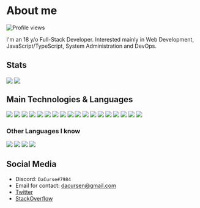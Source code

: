 # About me
![Profile views](https://gpvc.arturio.dev/DaCurse)

I'm an 18 y/o Full-Stack Developer. Interested mainly in Web Development, JavaScript/TypeScript, System Administration and DevOps.

## Stats
<img src="https://github-readme-stats.vercel.app/api?username=DaCurse&count_private=true&show_icons=true&theme=dark" align="center" /> <img src="https://github-readme-stats.vercel.app/api/top-langs/?username=DaCurse&theme=dark&layout=compact" align="center" />

## Main Technologies & Languages
<img src="https://img.shields.io/badge/-HTML5-E34F26?style=flat&logo=html5&logoColor=white" /> <img src="https://img.shields.io/badge/-CSS3-1572B6?style=flat&logo=css3&logoColor=white" />
<img src="https://img.shields.io/badge/-Bootstrap-563D7C?style=flat&logo=bootstrap&logoColor=white" />
<img src="https://img.shields.io/badge/-JavaScript-eed718?style=flat&logo=javascript&logoColor=ffffff" />
<img src="https://img.shields.io/badge/-React-000000?style=flat&logo=react&logoColor=00c8ff" />
<img src="https://img.shields.io/badge/-Redux-7248B6?style=flat&logo=redux&logoColor=ffffff" />
<img src="https://img.shields.io/badge/-Jest-C64414?style=flat&logo=jest&logoColor=ffffff" />
<img src="https://img.shields.io/badge/-Node.js-3C873A?style=flat&logo=node.js&logoColor=white" />
<img src="https://img.shields.io/badge/-Yarn-2B8AB5?style=flat&logo=yarn&logoColor=white" /> 
<img src="https://img.shields.io/badge/-Express.js-787878?style=flat" />
<img src="https://img.shields.io/badge/-Socket.IO-FFFFFF?style=flat&logo=socket.io&logoColor=black" />
<img src="http://img.shields.io/badge/-TypeScript-2F74C0?style=flat&logo=typescript&logoColor=FFFFFF" />
<img src="http://img.shields.io/badge/-NestJS-D9224C?style=flat&logo=nestjs&logoColor=FFFFFF" />
<img src="https://img.shields.io/badge/-TypeORM-FFFFFF?style=flat&logo=data%3Aimage%2Fpng%3Bbase64%2CiVBORw0KGgoAAAANSUhEUgAAACAAAAAgCAYAAABzenr0AAABUmlDQ1BpY2MAACiRY2BgUkksKMhhYWBgyM0rKQpyd1KIiIxSYL%2FPwMXAx8DLwMFgmZhcXOAYEOADVMIAo5EAIwPDt2sgkoHhsi7IrKe7%2BWak73U7673PJW%2BvdOkMBvyAKyW1OBlI%2FwHi1OSCohKgkSlAtnJ5SQGI3QFkixQBHQVkzwGx0yHsDSB2EoR9BKwmJMgZyL4BZCskZyQCzWD8AWTrJCGJpyOxofaCALdLZnFBTmKlQoAxAdeSAUpSK0pAtHN%2BQWVRZnpGiYIjMJRSFTzzkvV0FIwMDE0ZGEBhDlH9ORAcloxiZxBizfcZGGz3%2F%2F%2F%2FfzdCzGs%2FA8NGc2Dw7USIaVgwMAhyMzCc2FmQWJQIFmIGYqa0NAaGT8Dw4g1gYBDexsDA%2Bac4zdgILM%2FI48TAwHrv%2F%2F%2FPagwM7JMZGP5O%2BP%2F%2F96L%2F%2F%2F8uBmq%2Bw8BwIA8ASeBnnCN5orUAAAAgY0hSTQAAbZgAAHOPAAEINQAAfmoAAGTJAAEJsQAAMXEAABO8Ev8P1wAAAAZiS0dEAP8A%2FwD%2FoL2nkwAAAAlwSFlzAAALEwAACxMBAJqcGAAAAAd0SU1FB%2BEJFQ8tC8e%2FYwEAAAV5SURBVFjDzZdZjBRVFIa%2FU1XdzTC79Ay4wCCyJWqCC4rKJtFETXgAGRNDNCZqMDE%2BoA%2FGJ2OMxpCYeTCa%2BKDRqA%2FGRFBAUFFhVCQQRBRQUdRxAWSG2XqWnq6qe3y4t5ueXlj0QU5SSd%2Fqe8%2F5z%2FbfU%2FA%2Fi5S%2ByKxfBOAD1wBLUdJE%2BirCD%2FXtX5yV0sy7iyDSeSRkNXAM2AZ8B2j9is%2FH7fWKF91LZpNc3kR8cHQVho3AUwjL8SWNL2dlvOCWL63ACuBZQn0%2F2jtyszkeEund47YGxQvNKX1T99cGS%2BrXeG2pWmnwHsKwFaHX4NHR0XFau2vXri0GsR1YiC8rzYmoI%2F5u5L7si0Pbw22DpmoKTiyYBaqX4MkX%2FhU1vck7GpdpJu5%2F5WR7Pi3zgTqgWInvwnygFET%2Fc%2FORCTIl%2FGq40%2FyR6%2FOa%2FVsQyaQ3fV85AgggkiDSpPkpOxz%2FmAoBSAFQA7Q6Y7WAuhMZoA04VAKM3IY%2BgCwxo%2FiS0jH17bEqKSgD41G8X4AxoB%2BIinYOAxdQoaALdWOUalIdQHVYAdBYtM5rrwGCjo6OMWAUgHdeOqPCcwWgwAjQVwRgxP2ehk1FEthISTqqiTdevYKqFDwTKsUuxqYgAkK3BvgR%2BATIFvR6RRZUhbgcVgkAwJMWoI5ABvzpqaik%2F8WFf7J7pgAN1byTBh%2BvMQjxJAM0IzShWhlA961zkEZ%2FJsLjBJKQOn%2FrYPvPOX9aMr8lxPZD2vlhnPcXOOhlIZd6n9zmvmF8NqG0aNY8htLSvXh2OQAdiNGBeCWRrpAGf7PXlnpzwoOt1N9VoN8ssBsYwHZC%2FukB9kB5utJvHyRxexPepOA1SXk7ifRhHdMlmtNyAE4%2BQPlIB%2BNl5kj2tvDTQYY%2BXJL%2FL4m9HyY5r%2FPPZGBepRT0rp1HuKUfHTJ3aagLpNbbLM3%2BXmnyywGYGg8MB4CniTSpo6a97uXpQfRNvshJucIbdOfyTNHjwPmlAExXjuSqSRM1a%2B4EhqQxeALDr%2Bkt%2B8sBTNlxOK%2F2GJAh1pZo33CyJLAK9LrQ51MxQhUxPRHmRJgk0iZU%2F9ZM%2FBeRIpIq7BnPA54AGIwawBNFtJzfclhGzEueFS926agr1ENUhF7EVGrrf8OEDUBL0bq3CMgQsItT3HBGOVcABpvz4gjksJfU38DR4ttw9U2z%2FgMABTWlb0g4Yy1F7%2FNFWS6x2lPV76ISAEZBifAIvanJGn9GKtCh2Jab5YERbK6LQ9wKdFcKe2JZA5KURLRvJGW6o2GZ6JnTA1Awx8L%2BYH7tH4llDZczwVsoCfnsgeZ3sz8NTYt29Fy7o4q3MZwaRtxc6QE1BHKztCSmhlsHtpLTUZmSOA0ADyb%2FvjTT%2F%2BSB16Xee55Y3wAOoTw6q%2Fb33Vff81aegs8syiKEdUQ610sHWf%2Fymre8S5OhZkx1AK27fiaz4UKCqya%2BBvwJ3I6SJtaQc5hJUSDWHIH8AnxJUjYF19d2AtSvGT8VV1WbWb%2FITjQjRsyJUBGh8ZFdZ2V%2F8NUb0L4Yb1pSSIpioHQcP2%2BkEIHFixcDzARmY%2FN8HKjHflBcie2Cqdh%2BPwRcB0wAdmK5oBE7Hw4CF7lE9Lk9PW6dxpJVtrOzEyjngbnAM9h2Wwfci22xZuAwcCNwFPgaaAe2A79hJ%2BMe7E3ZhOWLbuAyByDAzhMzgCPOmYoANgELHfL12BvwBeB%2Bp2zMRafW%2FTfRGet1nkfAHE7N01nshSXuzFFKaKnQ0%2FmQMJ67dmM%2FOPY4JSngPezQGTvDoQt%2FDXY%2BGHaGAyyFqTPcRQWyGneHt7W14XJ02NVAhP0QOeQ83A58jB27%2B52xb13K0i5Cx52Ok874sKsRXPTGgLirq4vzQv4Bzs4XIBF58%2BIAAAAldEVYdGRhdGU6Y3JlYXRlADIwMTctMDktMjFUMTU6NDU6MTErMDI6MDCts9QGAAAAJXRFWHRkYXRlOm1vZGlmeQAyMDE3LTA5LTIxVDE1OjQ1OjExKzAyOjAw3O5sugAAACh0RVh0aWNjOmNvcHlyaWdodABDb3B5cmlnaHQgQXBwbGUgSW5jLiwgMjAxNVH9efwAAAAadEVYdGljYzpkZXNjcmlwdGlvbgBEaXNwbGF5IFAzj3m7vAAAABt0RVh0aWNjOm1hbnVmYWN0dXJlcgBEaXNwbGF5IFAzMuEcSQAAABR0RVh0aWNjOm1vZGVsAERpc3BsYXkgUDPeZ%2F%2FRAAAAV3pUWHRSYXcgcHJvZmlsZSB0eXBlIGlwdGMAAHic4%2FIMCHFWKCjKT8vMSeVSAAMjCy5jCxMjE0uTFAMTIESANMNkAyOzVCDL2NTIxMzEHMQHy4BIoEouAOoXEXTyQjWVAAAAAElFTkSuQmCC" />
<img src="http://img.shields.io/badge/-Git-F1502F?style=flat&logo=git&logoColor=FFFFFF" />
<img src="https://img.shields.io/badge/-MySQL-F29111?style=flat&logo=mysql&logoColor=FFFFFF" />
<img src="https://img.shields.io/badge/-SQLite-6CB9E1?style=flat&logo=sqlite&logoColor=FFFFFF" />
<img src="https://img.shields.io/badge/-Docker-2391E6?style=flat&logo=docker&logoColor=FFFFFF" />

### Other Languages I know
<img src="https://img.shields.io/badge/-Python-black?style=flat&logo=python&logoColor=white"> <img src="http://img.shields.io/badge/-Java-F89820?style=flat&logo=java&logoColor=white">
<img src="https://img.shields.io/badge/-C%23-9D74D5?style=flat&logo=c%20sharp&logoColor=ffffff">
<img src="https://img.shields.io/badge/-C, C%2B%2B-659AD2?style=flat&logo=c%2B%2B&logoColor=ffffff">


## Social Media
* Discord: `DaCurse#7984`
* Email for contact: [dacursen@gmail.com](mailto:dacursen@gmail.com)
* [Twitter](https://twitter.com/dacurse0)
* [StackOverflow](https://stackoverflow.com/users/11691682/dacurse)

